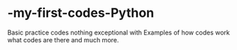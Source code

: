 # -my-first-codes-Python
Basic practice codes nothing exceptional with Examples of how codes work what codes are there and much more.
